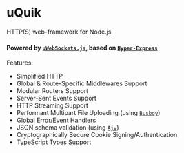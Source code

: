 # uQuik
HTTP(S) web-framework for Node.js
#### Powered by [`uWebSockets.js`](https://github.com/uNetworking/uWebSockets.js), based on [`Hyper-Express`](https://github.com/kartikk221/hyper-express)

Features:
- Simplified HTTP
- Global & Route-Specific Middlewares Support
- Modular Routers Support
- Server-Sent Events Support
- HTTP Streaming Support
- Performant Multipart File Uploading (using [`Busboy`](https://github.com/mscdex/busboy))
- Global Error/Event Handlers
- JSON schema validation (using [`Ajv`](https://ajv.js.org/json-type-definition.html))
- Cryptographically Secure Cookie Signing/Authentication
- TypeScript Types Support